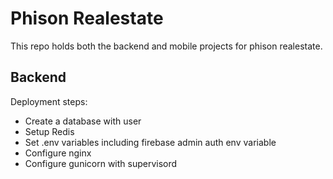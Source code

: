 # Phison Realestate
This repo holds both the backend and mobile projects for phison realestate.

## Backend
Deployment steps:
- Create a database with user
- Setup Redis
- Set .env variables including firebase admin auth env variable
- Configure nginx
- Configure gunicorn with supervisord
